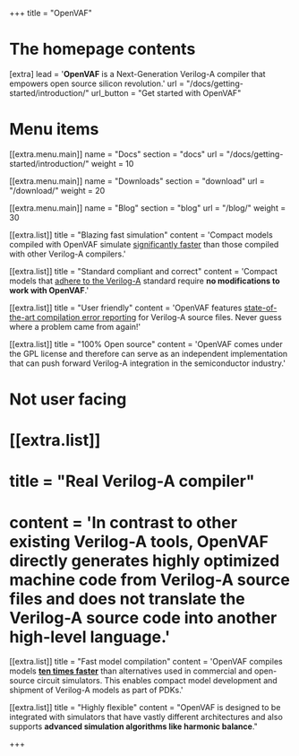 +++
title = "OpenVAF"


# The homepage contents
[extra]
lead = '<b>OpenVAF</b> is a Next-Generation Verilog-A compiler that empowers open source silicon revolution.'
url = "/docs/getting-started/introduction/"
url_button = "Get started with OpenVAF"

# Menu items
[[extra.menu.main]]
name = "Docs"
section = "docs"
url = "/docs/getting-started/introduction/"
weight = 10

[[extra.menu.main]]
name = "Downloads"
section = "download"
url = "/download/"
weight = 20

[[extra.menu.main]]
name = "Blog"
section = "blog"
url = "/blog/"
weight = 30

[[extra.list]]
title = "Blazing fast simulation"
content = 'Compact models compiled with OpenVAF simulate <a href="/docs/details/performance"> significantly faster</a> than those compiled with other Verilog-A compilers.'

[[extra.list]]
title = "Standard compliant and correct"
content = 'Compact models that <a href="/docs/details/verilog-a-standard">adhere to the Verilog-A</a> standard require <b>no modifications to work with OpenVAF</b>.'

[[extra.list]]
title = "User friendly"
content = 'OpenVAF features <a href="/docs/details/ui">state-of-the-art compilation error reporting</a> for Verilog-A source files. Never guess where a problem came from again!'

[[extra.list]]
title = "100% Open source"
content = 'OpenVAF comes under the GPL license and therefore can serve as an independent implementation that can push forward Verilog-A integration in the semiconductor industry.'

# Not user facing
# [[extra.list]]
# title = "Real Verilog-A compiler"
# content = 'In contrast to other existing Verilog-A tools, OpenVAF directly generates highly optimized machine code from Verilog-A source files and does not translate the Verilog-A source code into another high-level language.'


[[extra.list]]
title = "Fast model compilation"
content = 'OpenVAF compiles models <b><a href="/docs/details/performance">ten times faster</a></b> than alternatives used in commercial and open-source circuit simulators. This enables compact model development and shipment of Verilog-A models as part of PDKs.'

[[extra.list]]
title = "Highly flexible"
content = "OpenVAF is designed to be integrated with simulators that have vastly different architectures and also supports <b>advanced simulation algorithms like harmonic balance</b>."

+++
